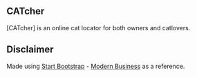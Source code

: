 ## CATcher
[CATcher] is an online cat locator for both owners and catlovers.

## Disclaimer
Made using [Start Bootstrap](http://startbootstrap.com/) - [Modern Business](http://startbootstrap.com/template-overviews/modern-business/) as a reference.